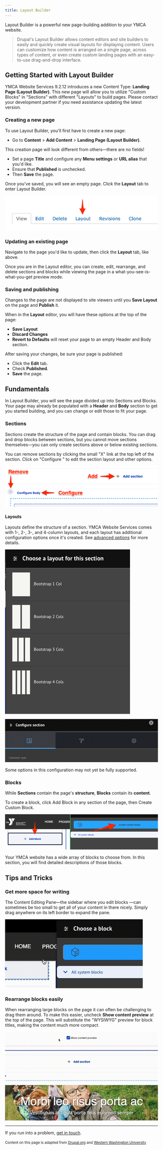 ```yaml
---
title: Layout Builder
---
```


Layout Builder is a powerful new page-building addition to your YMCA website.

> Drupal's Layout Builder allows content editors and site builders to easily and quickly create visual layouts for displaying content. Users can customize how content is arranged on a single page, across types of content, or even create custom landing pages with an easy-to-use drag-and-drop interface.

## Getting Started with Layout Builder

YMCA Website Services 9.2.12 introduces a new Content Type: **Landing Page (Layout Builder)**. This new page will allow you to utilize "Custom Blocks" in "Sections" with different "Layouts" to build pages. Please contact your development partner if you need assistance updating the latest version.

### Creating a new page

To use Layout Builder, you'll first have to create a new page:

- Go to **Content** > **Add Content** > **Landing Page (Layout Builder)**.

This creation page will look different from others—there are no fields!

- Set a page **Title** and configure any **Menu settings** or **URL alias** that you'd like.
- Ensure that **Published** is unchecked.
- Then **Save** the page.

Once you've saved, you will see an empty page. Click the **Layout** tab to enter Layout Builder.

![Drupal admin tabs with an arrow pointing to "Layout"](lb_layout_tab.png)

### Updating an existing page

Navigate to the page you'd like to update, then click the **Layout** tab, like above.

Once you are in the Layout editor, you can create, edit, rearrange, and delete sections and blocks while viewing the page in a what-you-see-is-what-you-get preview mode.

### Saving and publishing

Changes to the page are not displayed to site viewers until you **Save Layout** on the page and **Publish** it.

When in the **Layout** editor, you will have these options at the top of the page:

- **Save Layout**
- **Discard Changes**
- **Revert to Defaults** will reset your page to an empty Header and Body section.

After saving your changes, be sure your page is published:

- Click the **Edit** tab.
- Check **Published**.
- **Save** the page.

## Fundamentals

In Layout Builder, you will see the page divided up into Sections and Blocks. Your page may already be populated with a **Header** and **Body** section to get you started building, and you can change or edit those to fit your page.

### Sections

Sections create the structure of the page and contain blocks. You can drag and drop blocks between sections, but you cannot move sections themselves—you can only create sections above or below existing sections.

You can remove sections by clicking the small "X" link at the top left of the section. Click on "Configure <Name of Section>" to edit the section layout and other options.

![A screenshot of a Layout Builder page with Remove, Configure, and Add buttons labeled.](lb_section_crud.png)

#### Layouts

Layouts define the structure of a section. YMCA Website Services comes with 1-, 2-, 3-, and 4-column layouts, and each layout has additional configuration options once it's created. See [advanced options](advanced-options) for more details.

![A screenshot of the "Choose a layout for this section" dialog with options for 1 to 4 columns.](lb_choose_layout.png "Choose a layout")

![A screenshot of the "Configure Section" dialog with Layout, Style, and Settings options.](lb_section_settings.gif "Then configure the advanced Layout, Styles, and Settings.")

Some options in this configuration may not yet be fully supported.

### Blocks

While **Sections** contain the page's **structure**, **Blocks** contain its **content**.

To create a block, click Add Block in any section of the page, then Create Custom Block.

![A screenshot showing the Add Block and Create Custom Block buttons.](lb_add_block.png)

Your YMCA website has a wide array of blocks to choose from. In this section, you will find detailed descriptions of those blocks.

## Tips and Tricks

### Get more space for writing

The Content Editing Pane—the sidebar where you edit blocks —can sometimes be too small to get all of your content in there nicely. Simply drag anywhere on its left border to expand the pane.

![Animation showing a user dragging the border of the content editing pane to expand it.](lb_drag_content_pane.gif)

### Rearrange blocks easily

When rearranging large blocks on the page it can often be challenging to drag them around. To make this easier, uncheck **Show content preview** at the top of the page. This will substitute the "WYSIWYG" preview for block titles, making the content much more compact.

![Animation showing the show content preview checkbox being unchecked and a block being moved.](lb_show_content_preview.gif)

---

If you run into a problem, [get in touch](../../../community).

<small>Content on this page is adapted from [Drupal.org](https://www.drupal.org/docs/8/core/modules/layout-builder) and [Western Washington University](https://brand.wwu.edu/layout-builder)</small>